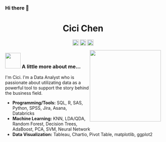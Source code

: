 ### Hi there 👋

<p align="center"> <h1 align="center"> Cici Chen </h1> </p>
<p align="center">
<a href="https://github.com/iamcici0424" target="_blank"><img align="center" src="https://cdn3.iconfinder.com/data/icons/colorful-guache-social-media-logos-1/159/social-media_GitHub-512.png" alt="Cici Chen" height="20" width="20" /></a>
<a href="https://www.linkedin.com/in/iamcici/" target="_blank"><img align="center" src="https://cdn4.iconfinder.com/data/icons/colorful-guache-social-media-logos-1/159/social-media_linkedin-512.png" alt="Cici Chen" height="20" width="20" /></a>
<a href="https://www.notion.so/iamcici/Welcome-to-Cici-s-Project-Portfolio-45f750933f6d4cf6b6de73bf73239bca" target="_blank"><img align="center" src="https://cdn0.iconfinder.com/data/icons/minimal-social-brand/24/Notion-512.png" alt="Cici Chen" height="20" width="20" /></a>
</p>

<img align='right' src="https://iamcici0424.github.io/images/bio-pic-1.jpg" width="230" >

### <img src="https://media.giphy.com/media/VgCDAzcKvsR6OM0uWg/giphy.gif" width="50"> A little more about me... 
I'm Cici. I'm a Data Analyst who is passionate about utilizating data as a powerful tool to support the story behind the business field.

- **Programming/Tools:** SQL, R, SAS, Python, SPSS, Jira, Asana, Databricks
- **Machine Learning:** KNN, LDA/QDA, Random Forest, Decision Trees, AdaBoost, PCA, SVM, Neural Network 
- **Data Visualization:** Tableau, Chartio, Pivot Table, matplotlib, ggplot2

<!--
**iamcici0424/iamcici0424** is a ✨ _special_ ✨ repository because its `README.md` (this file) appears on your GitHub profile.

Here are some ideas to get you started:

- 🔭 I’m currently working on ...
- 🌱 I’m currently learning ...
- 👯 I’m looking to collaborate on ...
- 🤔 I’m looking for help with ...
- 💬 Ask me about ...
- 📫 How to reach me: ...
- 😄 Pronouns: ...
- ⚡ Fun fact: ...
-->
